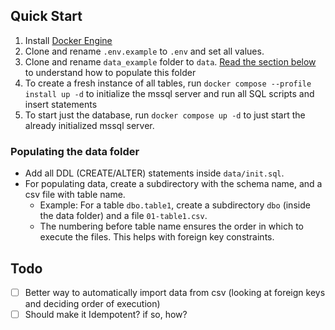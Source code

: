 ## Quick Start
1. Install [Docker Engine](https://docs.docker.com/engine/install/)
2. Clone and rename `.env.example` to `.env` and set all values.
3. Clone and rename `data_example` folder to `data`. [Read the section below](#populating-the-data-folder) to understand how to populate this folder
4. To create a fresh instance of all tables, run `docker compose --profile install up -d` to initialize the mssql server and run all SQL scripts and insert statements
5. To start just the database, run `docker compose up -d` to just start the already initialized mssql server.

### Populating the data folder
- Add all DDL (CREATE/ALTER) statements inside `data/init.sql`. 
- For populating data, create a subdirectory with the schema name, and a csv file with table name.
    - Example: For a table `dbo.table1`, create a subdirectory `dbo` (inside the data folder) and a file `01-table1.csv`.
    - The numbering before table name ensures the order in which to execute the files. This helps with foreign key constraints.

## Todo

- [ ] Better way to automatically import data from csv (looking at foreign keys and deciding order of execution)
- [ ] Should make it Idempotent? if so, how?   
